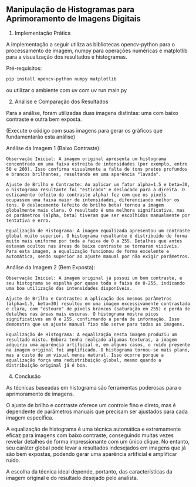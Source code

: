 ## Manipulação de Histogramas para Aprimoramento de Imagens Digitais

1. Implementação Prática

A implementação a seguir utiliza as bibliotecas opencv-python para o processamento de imagem, numpy para operações numéricas e matplotlib para a visualização dos resultados e histogramas.

Pré-requisitos:

```bash
pip install opencv-python numpy matplotlib
```

ou utilizar o ambiente com uv com uv run main.py

2. Análise e Comparação dos Resultados

Para a análise, foram utilizadas duas imagens distintas: uma com baixo contraste e outra bem exposta.

(Execute o código com suas imagens para gerar os gráficos que fundamentarão esta análise)

Análise da Imagem 1 (Baixo Contraste):

    Observação Inicial: A imagem original apresenta um histograma concentrado em uma faixa estreita de intensidades (por exemplo, entre 50 e 200). Isso confirma visualmente a falta de tons pretos profundos e brancos brilhantes, resultando em uma aparência "lavada".

    Ajuste de Brilho e Contraste: Ao aplicar um fator alpha=1.5 e beta=30, o histograma resultante foi "esticado" e deslocado para a direita. O esticamento (efeito do contraste alpha) fez com que os pixels ocupassem uma faixa maior de intensidades, diferenciando melhor os tons. O deslocamento (efeito do brilho beta) tornou a imagem globalmente mais clara. O resultado é uma melhora significativa, mas os parâmetros (alpha, beta) tiveram que ser escolhidos manualmente por tentativa e erro.

    Equalização de Histograma: A imagem equalizada apresentou um contraste global muito superior. O histograma resultante é distribuído de forma muito mais uniforme por toda a faixa de 0 a 255. Detalhes que antes estavam ocultos nas áreas de baixo contraste se tornaram visíveis. Para esta imagem, a equalização funcionou de forma excelente e automática, sendo superior ao ajuste manual por não exigir parâmetros.

Análise da Imagem 2 (Bem Exposta):

    Observação Inicial: A imagem original já possui um bom contraste, e seu histograma se espalha por quase toda a faixa de 0-255, indicando uma boa utilização das intensidades disponíveis.

    Ajuste de Brilho e Contraste: A aplicação dos mesmos parâmetros (alpha=1.5, beta=30) resultou em uma imagem excessivamente contrastada e clara, com "estouro" de pixels brancos (saturação em 255) e perda de detalhes nas áreas mais escuras. O histograma mostra picos significativos em 0 e 255, confirmando a perda de informação. Isso demonstra que um ajuste manual fixo não serve para todas as imagens.

    Equalização de Histograma: A equalização nesta imagem produziu um resultado misto. Embora tenha realçado algumas texturas, a imagem adquiriu uma aparência artificial e, em alguns casos, o ruído presente na imagem original foi amplificado. O histograma tornou-se mais plano, mas a custo de um visual menos natural. Isso ocorre porque a equalização força uma redistribuição global, mesmo quando a distribuição original já é boa.

4. Conclusão

As técnicas baseadas em histograma são ferramentas poderosas para o aprimoramento de imagens.

O ajuste de brilho e contraste oferece um controle fino e direto, mas é dependente de parâmetros manuais que precisam ser ajustados para cada imagem específica.

A equalização de histograma é uma técnica automática e extremamente eficaz para imagens com baixo contraste, conseguindo muitas vezes revelar detalhes de forma impressionante com um único clique. No entanto, seu caráter global pode levar a resultados indesejados em imagens que já são bem expostas, podendo gerar uma aparência artificial e amplificar ruído.

A escolha da técnica ideal depende, portanto, das características da imagem original e do resultado desejado pelo analista.
